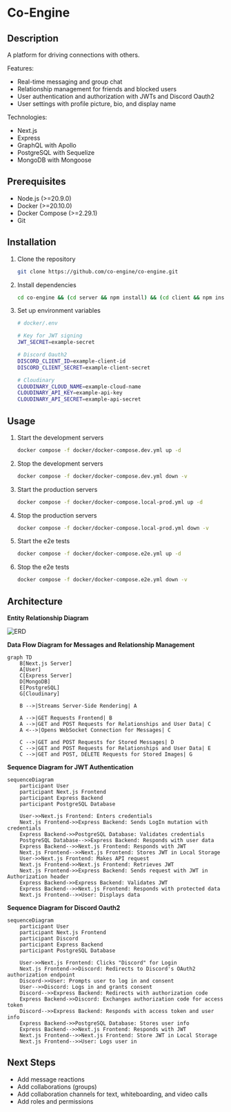 # Co-Engine

## Description

A platform for driving connections with others.

Features:

- Real-time messaging and group chat
- Relationship management for friends and blocked users
- User authentication and authorization with JWTs and Discord Oauth2
- User settings with profile picture, bio, and display name

Technologies:

- Next.js
- Express
- GraphQL with Apollo
- PostgreSQL with Sequelize
- MongoDB with Mongoose

## Prerequisites

- Node.js (>=20.9.0)
- Docker (>=20.10.0)
- Docker Compose (>=2.29.1)
- Git

## Installation

1. Clone the repository

   ```bash
   git clone https://github.com/co-engine/co-engine.git
   ```

2. Install dependencies

   ```bash
   cd co-engine && (cd server && npm install) && (cd client && npm install)
   ```

3. Set up environment variables

   ```bash
   # docker/.env

   # Key for JWT signing
   JWT_SECRET=example-secret

   # Discord Oauth2
   DISCORD_CLIENT_ID=example-client-id
   DISCORD_CLIENT_SECRET=example-client-secret

   # Cloudinary
   CLOUDINARY_CLOUD_NAME=example-cloud-name
   CLOUDINARY_API_KEY=example-api-key
   CLOUDINARY_API_SECRET=example-api-secret
   ```

## Usage

1. Start the development servers

   ```bash
   docker compose -f docker/docker-compose.dev.yml up -d
   ```

2. Stop the development servers

   ```bash
   docker compose -f docker/docker-compose.dev.yml down -v
   ```

3. Start the production servers

   ```bash
   docker compose -f docker/docker-compose.local-prod.yml up -d
   ```

4. Stop the production servers

   ```bash
   docker compose -f docker/docker-compose.local-prod.yml down -v
   ```

5. Start the e2e tests

   ```bash
   docker compose -f docker/docker-compose.e2e.yml up -d
   ```

6. Stop the e2e tests

   ```bash
   docker compose -f docker/docker-compose.e2e.yml down -v
   ```

## Architecture

**Entity Relationship Diagram**

![ERD](https://i.imgur.com/Alk2AH0.png)

**Data Flow Diagram for Messages and Relationship Management**

```mermaid
graph TD
    B[Next.js Server]
    A[User]
    C[Express Server]
    D[MongoDB]
    E[PostgreSQL]
    G[Cloudinary]

    B -->|Streams Server-Side Rendering| A

    A -->|GET Requests Frontend| B
    A -->|GET and POST Requests for Relationships and User Data| C
    A <-->|Opens WebSocket Connection for Messages| C

    C -->|GET and POST Requests for Stored Messages| D
    C -->|GET and POST Requests for Relationships and User Data| E
    C -->|GET and POST, DELETE Requests for Stored Images| G
```

**Sequence Diagram for JWT Authentication**

```mermaid
sequenceDiagram
    participant User
    participant Next.js Frontend
    participant Express Backend
    participant PostgreSQL Database

    User->>Next.js Frontend: Enters credentials
    Next.js Frontend->>Express Backend: Sends LogIn mutation with credentials
    Express Backend->>PostgreSQL Database: Validates credentials
    PostgreSQL Database-->>Express Backend: Responds with user data
    Express Backend-->>Next.js Frontend: Responds with JWT
    Next.js Frontend-->>Next.js Frontend: Stores JWT in Local Storage
    User->>Next.js Frontend: Makes API request
    Next.js Frontend->>Next.js Frontend: Retrieves JWT
    Next.js Frontend->>Express Backend: Sends request with JWT in Authorization header
    Express Backend->>Express Backend: Validates JWT
    Express Backend-->>Next.js Frontend: Responds with protected data
    Next.js Frontend-->>User: Displays data
```

**Sequence Diagram for Discord Oauth2**

```mermaid
sequenceDiagram
    participant User
    participant Next.js Frontend
    participant Discord
    participant Express Backend
    participant PostgreSQL Database

    User->>Next.js Frontend: Clicks "Discord" for Login
    Next.js Frontend->>Discord: Redirects to Discord's OAuth2 authorization endpoint
    Discord->>User: Prompts user to log in and consent
    User-->>Discord: Logs in and grants consent
    Discord-->>Express Backend: Redirects with authorization code
    Express Backend->>Discord: Exchanges authorization code for access token
    Discord-->>Express Backend: Responds with access token and user info
    Express Backend->>PostgreSQL Database: Stores user info
    Express Backend-->>Next.js Frontend: Responds with JWT
    Next.js Frontend-->>Next.js Frontend: Store JWT in Local Storage
    Next.js Frontend-->>User: Logs user in
```

## Next Steps

- Add message reactions
- Add collaborations (groups)
- Add collaboration channels for text, whiteboarding, and video calls
- Add roles and permissions
